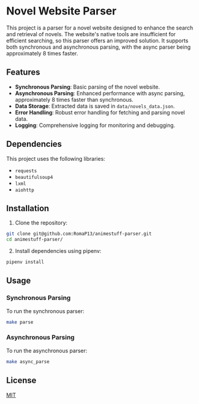 # Novel Website Parser

This project is a parser for a novel website designed to enhance the search and retrieval of novels.
The website's native tools are insufficient for efficient searching, so this parser offers an improved solution.
It supports both synchronous and asynchronous parsing, with the async parser being approximately 8 times faster.

## Features

- **Synchronous Parsing**: Basic parsing of the novel website.
- **Asynchronous Parsing**: Enhanced performance with async parsing, approximately 8 times faster than synchronous.
- **Data Storage**: Extracted data is saved in `data/novels_data.json`.
- **Error Handling**: Robust error handling for fetching and parsing novel data.
- **Logging**: Comprehensive logging for monitoring and debugging.

## Dependencies

This project uses the following libraries:

- `requests`
- `beautifulsoup4`
- `lxml`
- `aiohttp`

## Installation

1. Clone the repository:
   
```bash
git clone git@github.com:RomaP13/animestuff-parser.git
cd animestuff-parser/
```

2. Install dependencies using pipenv:

```bash
pipenv install
```

## Usage

### Synchronous Parsing

To run the synchronous parser:

```bash
make parse
```

### Asynchronous Parsing

To run the asynchronous parser:

```bash
make async_parse
```

## License
[MIT](https://choosealicense.com/licenses/mit/)

